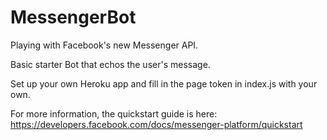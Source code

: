 # MessengerBot

Playing with Facebook's new Messenger API.

Basic starter Bot that echos the user's message. 

Set up your own Heroku app and fill in the page token in index.js with your own. 

For more information, the quickstart guide is here:
https://developers.facebook.com/docs/messenger-platform/quickstart


